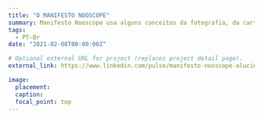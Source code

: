 ```yaml
---
title: "O MANIFESTO NOOSCOPE"
summary: Manifesto Nooscope usa alguns conceitos da fotografia, da cartografía como metáfora para destrinchar alguns pontos pouco comentado sobre os algoritmos de Inteligência Artificial - compressões, sintetizações e distorções.
tags:
  - PT-Br
date: "2021-02-08T00:00:00Z"

# Optional external URL for project (replaces project detail page).
external_link: https://www.linkedin.com/pulse/manifesto-nooscope-alucina%C3%A7%C3%B5es-estat%C3%ADsticas-mapas-e-felipe-

image:
  placement:
  caption:
  focal_point: top
---
```

